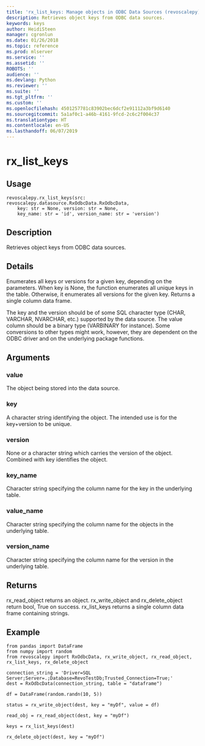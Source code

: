 ```yaml
---
title: 'rx_list_keys: Manage objects in ODBC Data Sources (revoscalepy)'
description: Retrieves object keys from ODBC data sources.
keywords: keys
author: HeidiSteen
manager: cgronlun
ms.date: 01/26/2018
ms.topic: reference
ms.prod: mlserver
ms.service: ''
ms.assetid: ''
ROBOTS: ''
audience: ''
ms.devlang: Python
ms.reviewer: ''
ms.suite: ''
ms.tgt_pltfrm: ''
ms.custom: ''
ms.openlocfilehash: 4501257781c83902bec6dcf2e91112a3bf9d6140
ms.sourcegitcommit: 5a1af0c1-a46b-4161-9fcd-2c6c2f004c37
ms.translationtype: HT
ms.contentlocale: en-US
ms.lasthandoff: 06/07/2019
---
```

# <a name="rxlistkeys"></a>rx_list_keys


 


## <a name="usage"></a>Usage



```
revoscalepy.rx_list_keys(src: revoscalepy.datasource.RxOdbcData.RxOdbcData,
    key: str = None, version: str = None,
    key_name: str = 'id', version_name: str = 'version')
```





## <a name="description"></a>Description

Retrieves object keys from ODBC data sources.


## <a name="details"></a>Details

Enumerates all keys or versions for a given key, depending on the parameters. When key is None, the function enumerates all unique keys in the table. Otherwise, it enumerates all versions for the given key. Returns a single column data frame.

The key and the version should be of some SQL character type (CHAR, VARCHAR, NVARCHAR, etc.) supported by the data source. The value column should be a binary type (VARBINARY for instance). Some conversions to other types might work, however, they are dependent on the ODBC driver and on the underlying package functions.


## <a name="arguments"></a>Arguments


### <a name="value"></a>value

The object being stored into the data source.


### <a name="key"></a>key

A character string identifying the object. The intended use is for the key+version to be unique.


### <a name="version"></a>version

None or a character string which carries the version of the object. Combined with key identifies the object.


### <a name="keyname"></a>key_name

Character string specifying the column name for the key in the underlying table.


### <a name="valuename"></a>value_name

Character string specifying the column name for the objects in the underlying table.


### <a name="versionname"></a>version_name

Character string specifying the column name for the version in the underlying table.


## <a name="returns"></a>Returns

rx_read_object returns an object. rx_write_object and rx_delete_object return bool, True on success. rx_list_keys returns a single column data frame containing strings.


## <a name="example"></a>Example



```
from pandas import DataFrame
from numpy import random
from revoscalepy import RxOdbcData, rx_write_object, rx_read_object, rx_list_keys, rx_delete_object

connection_string = 'Driver=SQL Server;Server=.;Database=RevoTestDb;Trusted_Connection=True;'
dest = RxOdbcData(connection_string, table = "dataframe")

df = DataFrame(random.randn(10, 5))

status = rx_write_object(dest, key = "myDf", value = df)

read_obj = rx_read_object(dest, key = "myDf")

keys = rx_list_keys(dest)

rx_delete_object(dest, key = "myDf")
```

